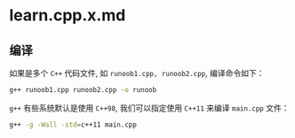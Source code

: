 # learn.cpp.x.md

## 编译

如果是多个 `C++` 代码文件, 如 `runoob1.cpp, runoob2.cpp`, 编译命令如下：

```bash
g++ runoob1.cpp runoob2.cpp -o runoob
```

`g++` 有些系统默认是使用 `C++98`, 我们可以指定使用 `C++11` 来编译 `main.cpp` 文件：

```bash
g++ -g -Wall -std=c++11 main.cpp
```
